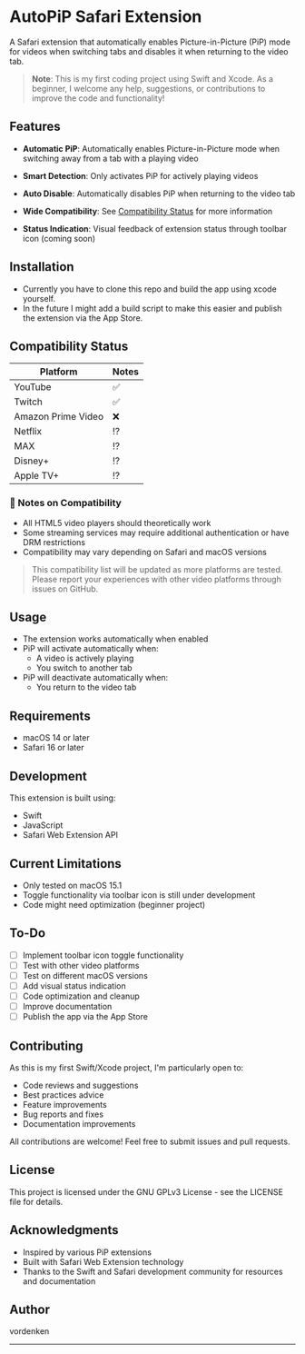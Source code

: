 # AutoPiP Safari Extension

A Safari extension that automatically enables Picture-in-Picture (PiP) mode for videos when switching tabs and disables it when returning to the video tab.

> **Note**: This is my first coding project using Swift and Xcode. As a beginner, I welcome any help, suggestions, or contributions to improve the code and functionality!

## Features

- **Automatic PiP**: Automatically enables Picture-in-Picture mode when switching away from a tab with a playing video
- **Smart Detection**: Only activates PiP for actively playing videos
- **Auto Disable**: Automatically disables PiP when returning to the video tab
- **Wide Compatibility**: See [Compatibility Status](#compatibility-status) for more information

- **Status Indication**: Visual feedback of extension status through toolbar icon (coming soon)

## Installation

- Currently you have to clone this repo and build the app using xcode yourself.
- In the future I might add a build script to make this easier and publish the extension via the App Store.

## Compatibility Status

| Platform | Notes |
|----------|--------|
| YouTube | ✅ |
| Twitch | ✅ |
| Amazon Prime Video | ❌ |
| Netflix | ⁉️ |
| MAX | ⁉️ |
| Disney+ | ⁉️ |
| Apple TV+ | ⁉️ |


### 📝 Notes on Compatibility
- All HTML5 video players should theoretically work
- Some streaming services may require additional authentication or have DRM restrictions
- Compatibility may vary depending on Safari and macOS versions

> This compatibility list will be updated as more platforms are tested. Please report your experiences with other video platforms through issues on GitHub.


## Usage

- The extension works automatically when enabled
- PiP will activate automatically when:
  - A video is actively playing
  - You switch to another tab
- PiP will deactivate automatically when:
  - You return to the video tab

## Requirements

- macOS 14 or later
- Safari 16 or later

## Development

This extension is built using:
- Swift
- JavaScript
- Safari Web Extension API

## Current Limitations

- Only tested on macOS 15.1
- Toggle functionality via toolbar icon is still under development
- Code might need optimization (beginner project)

## To-Do

- [ ] Implement toolbar icon toggle functionality
- [ ] Test with other video platforms
- [ ] Test on different macOS versions
- [ ] Add visual status indication
- [ ] Code optimization and cleanup
- [ ] Improve documentation
- [ ] Publish the app via the App Store

## Contributing

As this is my first Swift/Xcode project, I'm particularly open to:
- Code reviews and suggestions
- Best practices advice
- Feature improvements
- Bug reports and fixes
- Documentation improvements

All contributions are welcome! Feel free to submit issues and pull requests.

## License

This project is licensed under the GNU GPLv3 License - see the LICENSE file for details.

## Acknowledgments

- Inspired by various PiP extensions
- Built with Safari Web Extension technology
- Thanks to the Swift and Safari development community for resources and documentation

## Author

vordenken

---
